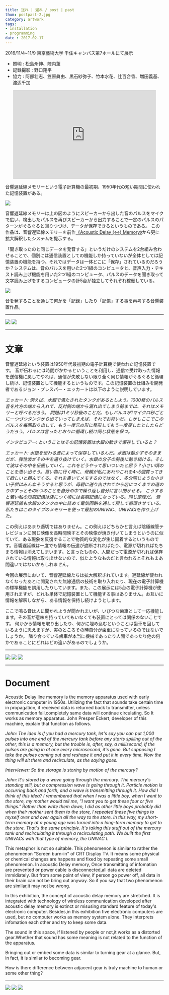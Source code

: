 ```yaml
---
title: 送れ | 遅れ / post | past
thum: postpast-2.jpg
category: artwork
tags:
- installation
- programming
date : 2017-02-17
---
```


2016/11/4~11/9 東京藝術大学 千住キャンパス第7ホールにて展示

- 照明 : 松島州伸、陣内薫- 記録撮影 : 野口翔平
- 協力 : 阿部壮志、笠原眞由、黒石紗弥子、竹本水花、辻百合香、増田義基、渡辺千加


<div style="position:relative;width:90%;height: 0;
padding: 0 0 56.25%;overflow: hidden; margin:10px auto;">

<iframe src="https://player.vimeo.com/video/202359453?color=ffffff" style="position:absolute;left:0;top:0; width:100%; height:100%;" frameborder="0" webkitallowfullscreen mozallowfullscreen allowfullscreen></iframe>
</div>


音響遅延線メモリーという電子計算機の最初期、1950年代の短い期間に使われた記憶装置がある。

![](adm_setsumei.svg)

音響遅延線メモリーは上の図のようにスピーカーから出した音のパルスをマイクで広い、検出したパルスを再びスピーカーから出力することで一定のパルスのパターンがぐるぐると回りつづけ、データが保存できるというものである。
 この作品は、音響遅延線メモリーを前作[《Acoustic Delay (⇔) Memory》](/works/acoustic-delay-memory)から更に拡大解釈したシステムを提示する。

「聞き取ったのと同じデータを発音する」というだけのシステムを2台組み合わせることで、個別には通信装置としての機能しか持っていないが全体としては記憶装置の機能を持つ。それではデータは一体どこに「保存」されているのだろうか？システムは、音のパルスを用いた2つ1組のコンピュータと、音声入力・テキスト読み上げ機能を用いた2つ1組のコンピュータ、パルスのデータを聞き取って文字読み上げをするコンピュータの計5台が独立してそれぞれ稼働している。

![](adm2_setsumei.svg)

音を発することを通して何かを「記録」したり「記憶」する事を再考する音響装置作品。

---

![](postpast-1.jpg)
![](postpast-3.jpg)

---

# 文章

音響遅延線という装置は1950年代最初期の電子計算機で使われた記憶装置です。音が伝わるには時間がかかるということを利用し、通信で受け取った情報を送信機に戻してやれば、通信が失敗しない限り全く同じ情報がぐるぐると循環し続け、記憶装置として機能するというものです。この記憶装置の仕組みを開発者であるジョン・プレスパー・エッカートは以下のように説明しています。

*エッカート: 例えば、水銀で満たされたタンクがあるとしよう。1000発のパルス音を片方の端から入れて、反対側の端から漏れ出てしまう前までは、それはメモリーと呼べるだろう。
問題は1ミリ秒後のことだ。もしパルスが1マイクロ秒ごとに一つづつタンクから出ていってしまえば、それでお終いだ。しかしここでこのパルスを毎回取り出して、もう一度元の形に整形してもう一度戻したとしたらどうだろう。パルスは言ったとおりに循環し続け同じ状態を保つ。*

*インタビュアー: ということはその記憶装置は水銀の動きで保存していると？*

*エッカート: 水銀を伝わる波によって保存しているんだ。水銀は動かずそのままだが、弾性波がその中を通り抜けていく。水銀の分子の前後に動き続ける。そして波はその中を伝搬していく。これをどうやって思いついたと思う？小さい頃のことを思い出そう。買い物に行く時に、母親が私にあれやこれを4~5個買ってきて欲しいと頼んでくる。それを書いてメモするのではなく、多分同じような小さい子供はみんなそうすると思うが、母親に送り出されてから店につくまでの道のり中ずっとその5つのことを自分の中で繰り返し自分に言い聞かせる。
こうすると若い私の短期記憶は店につく頃には長期記憶になっている。同じ原理だ。
音響遅延線も水銀のタンクの中に詰めて電気回路を通して戻して循環させている。私たちはこのタイプのメモリーを使って最初のUNIVAC、UNIVACⅠを作り上げた。*この例えはあまり適切ではありません。この例えはどちらかと言えば陰極線管テレビジョンに同じ映像を長時間映すとその映像が焼き付いてしまうというのに似ていて、ある現象を反復することで物質的な変化が生じ固着するというものです。音響遅延線は一度でも情報の伝達が遮断されればたり、電源が切れればたちまち情報は消えてしまいます。と言ったものの、人間だって電源が切れれば保存されている情報は取り出せないので、似たようなものだと言われるとそれもまあ間違いではないかもしれません。今回の展示において、音響遅延線たちは拡大解釈されています。遅延線が使われなくなったあとに開発された無線通信の技術を取り入れたり、現在の電子計算機の標準機能を誤用したりしています。また、この展示には5台の電子計算機が使用されますが、どれも単体で記憶装置として機能する事はありません。お互いに情報を解釈しながら、ある情報を保持し続けようとします。ここで鳴る音は人に聞かれようが聞かれまいが、いびつな歯車として一応機能します。その音が意味を持っていてもいなくても装置にとっては関係のないことです。何かから情報を取り出したり、何かに埋め込むということは歯車を回しているように思えますが、実のところその時自分が歯車になっているのではないでしょうか。隣り合っている歯車が本当に機械であったり人間であったり他の何かであることにどれほどの違いがあるのでしょうか。


---

![](postpast-4.jpg)
![](postpast-5.jpg)
![](postpast-6.jpg)


---
# Document

Acoustic Delay line memory is the memory apparatus used with early electronic computer in 1950s.
Utilizing the fact that sounds take certain time in propagation, if received data is returned back to transmitter, unless communication fail,completely same data will continue circulating. So It works as memory apparatus. John Presper Eckert, developer of this machine, explain that function as follows.

*John: The idea is if you had a mercury tank, let's say you can put 1,000 pulses into one end of the mercury tank before any starts spilling out of the other, this is a memory, but the trouble is, after, say, a millisecond, if the pulses are going in at one every microsecond, it's gone. But supposing I take the pulses coming out and reshape it and put it in every time. Now the thing will sit there and recirculate, as the saying goes.**Interviewer: So the storage is storing by motion of the mercury?*
*John: It's stored by a wave going through the mercury. The mercury's standing still, but a compression wave is going through it. Particle motion is occurring back and forth, and a wave is transmitting through it. How did I think of this idea? I remembered that when I was a little boy, when I went to the store, my mother would tell me, "I want you to get these four or five things." Rather than write them down, I did as other little boys probably did when their mother sent them to the store, I repeated these five things to myself over and over again all the way to the store. In this way, my short-term memory at a young age was turned into a long-term memory to get to the store. That's the same principle. It's taking this stuff out of the mercury tank and recirculating it through a recirculating path. We built the first UNIVACs with that type of memory, the UNIVAC I.*
This metaphor is not so suitable. This phenomenon is similar to rather the phenomenon "Screen burn-in" of CRT Display TV. It means some physical or chemical changes are happens and fixed by repeating some small phenomenon. In acoustic Delay memory, Once transmitting of infomation are prevented or power cable is disconnected,all data are deleted immidiately. But from some point of view, if person go power off, all data in their brain can not be bring out anyway. So if you say that two phenomenon are similar,it may not be wrong.In this exhibition, the concept of acoustic delay memory are stretched. It is integrated with technology of wireless communication developed after acoustic delay memory is extinct or misusing standard feature of today's electronic computer.
Besides,in this exhibition five electronic computers are used, but no computer works as memory system alone. They interprets infomation each other and try to keep some data.
The sound in this space, if listened by people or not,it works as a distorted gear.Whether that sound has some meaning is not related to the function of the apparatus.

Bringing out or embed some data is similar to turning gear at a glance. But, in fact, it is similar to becoming gear.

How is there difference between adjacent gear is truly machine to human or some other thing?

---

![](postpast-7.jpg)
![](postpast-8.jpg)
![](postpast-9.jpg)
